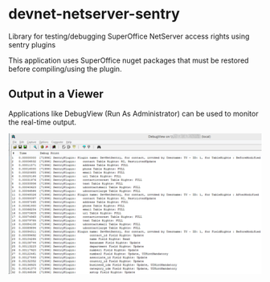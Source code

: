 # devnet-netserver-sentry
Library for testing/debugging SuperOffice NetServer access rights using sentry plugins

This application uses SuperOffice nuget packages that must be restored before compiling/using the plugin.

## Output in a Viewer

Applications like DebugView (Run As Administrator) can be used to monitor the real-time output.

![Output](assets/images/DebugViewOutput.PNG)